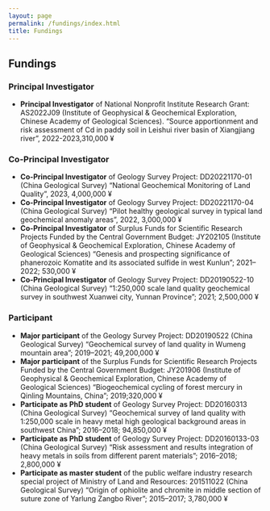 ```yaml
---
layout: page
permalink: /fundings/index.html
title: Fundings
---
```


## Fundings
### Principal Investigator
- **Principal Investigator** of National Nonprofit Institute Research Grant: AS2022J09 (Institute of Geophysical & Geochemical Exploration, Chinese Academy of Geological Sciences). “Source apportionment and risk assessment of Cd in paddy soil in Leishui river basin of Xiangjiang river”, 2022-2023,310,000 ¥

### Co-Principal Investigator

- **Co-Principal Investigator** of Geology Survey Project: DD20221170-01 (China Geological Survey) “National Geochemical Monitoring of Land Quality”, 2023, 4,000,000 ¥ 
- **Co-Principal Investigator** of Geology Survey Project: DD20221170-04 (China Geological Survey) “Pilot healthy geological survey in typical land geochemical anomaly areas”, 2022, 3,000,000 ¥ 
- **Co-Principal Investigator** of Surplus Funds for Scientific Research Projects Funded by the Central Government Budget: JY202105 (Institute of Geophysical & Geochemical Exploration, Chinese Academy of Geological Sciences) “Genesis and prospecting significance of phanerozoic Komatite and its associated sulfide in west Kunlun”; 2021–2022; 530,000 ¥
- **Co-Principal Investigator** of Geology Survey Project: DD20190522-10 (China Geological Survey) “1:250,000 scale land quality geochemical survey in southwest Xuanwei city, Yunnan Province”; 2021; 2,500,000 ¥


### Participant 

- **Major participant** of the Geology Survey Project: DD20190522 (China Geological Survey) “Geochemical survey of land quality in Wumeng mountain area”; 2019–2021; 49,200,000 ¥ 
- **Major participant** of the Surplus Funds for Scientific Research Projects Funded by the Central Government Budget: JY201906 (Institute of Geophysical & Geochemical Exploration, Chinese Academy of Geological Sciences) “Biogeochemical cycling of forest mercury in Qinling Mountains, China”; 2019;320,000 ¥ 
- **Participate as PhD student** of Geology Survey Project: DD20160313 (China Geological Survey) “Geochemical survey of land quality with 1:250,000 scale in heavy metal high geological background areas in southwest China”; 2016–2018; 94,850,000 ¥ 
- **Participate as PhD student** of Geology Survey Project: DD20160133-03 (China Geological Survey) “Risk assessment and results integration of heavy metals in soils from different parent materials”; 2016–2018; 2,800,000 ¥ 
- **Participate as master student** of the public welfare industry research special project of Ministry of Land and Resources: 201511022 (China Geological Survey) “Origin of ophiolite and chromite in middle section of suture zone of Yarlung Zangbo River”; 2015–2017; 3,780,000 ¥ 

